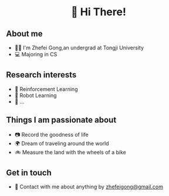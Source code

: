 <h1 align="center">👋 Hi There! 
</h1>

## About me  
- 🧑‍🎓 I'm Zhefei Gong,an undergrad at Tongji University
- 💻 Majoring in CS
## Research interests
- 🌌 Reinforcement Learning
- 🤖️ Robot Learning
- 🌱 ...
## Things I am passionate about
- 📷 Record the goodness of life
- 🌍 Dream of traveling around the world
- 🚲 Measure the land with the wheels of a bike
## Get in touch 
- 💬 Contact with me about anything by zhefeigong@gmail.com

<!-- - :star: Give me a STAR:star: if you like [my repositories!](https://github.com/ZhefeiGong?tab=repositories) -->
<!--<img src="https://raw.githubusercontent.com/sagar-viradiya/sagar-viradiya/master/resources/banner.png" alt="Nice to meet you.">-->
<!--<<img src="https://media.giphy.com/media/LnQjpWaON8nhr21vNW/giphy.gif" width="60"> <em><b>I'd like to make friends. If you wanna say hi, I'll be more glad to meet you!</b> 😊</em>-->
